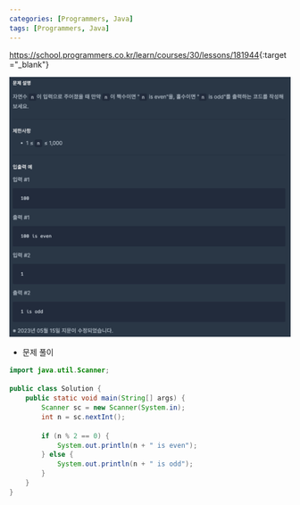 ```yaml
---
categories: [Programmers, Java]
tags: [Programmers, Java] 
---
```


<https://school.programmers.co.kr/learn/courses/30/lessons/181944>{:target="_blank"}

![문제](/assets/img/programmers/java/%ED%99%80%EC%A7%9D_%EA%B5%AC%EB%B6%84%ED%95%98%EA%B8%B0.png)

- 문제 풀이

```java
import java.util.Scanner;

public class Solution {
    public static void main(String[] args) {
        Scanner sc = new Scanner(System.in);
        int n = sc.nextInt();

        if (n % 2 == 0) {
            System.out.println(n + " is even");
        } else {
            System.out.println(n + " is odd");
        }
    }
}

```

